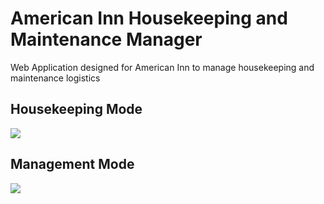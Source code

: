 # American Inn Housekeeping and Maintenance Manager

Web Application designed for American Inn to manage housekeeping and maintenance logistics

## Housekeeping Mode

![](https://i.imgur.com/Sx45b3G.png)

## Management Mode

![](https://i.imgur.com/j6AowZu.png)







